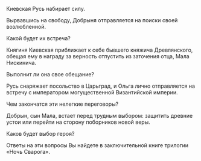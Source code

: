 <!--2016-11-26 21:20:19-->
Киевская Русь набирает силу.

Вырвавшись на свободу, Добрыня отправляется на поиски своей возлюбленной.

Какой будет их встреча?

Княгиня Киевская приближает к себе бывшего княжича Древлянского, обещая ему в награду за верность отпустить из заточения отца, Мала Нискинича.

Выполнит ли она свое обещание?

Русь снаряжает посольство в Царьград, и Ольга лично отправляется на встречу с императором могущественной Византийской империи.

Чем закончатся эти нелегкие переговоры?

Добрын, сын Мала, встает перед трудным выбором: защитить древние устои или перейти на сторону поборников новой веры.

Каков будет выбор героя?

Ответы на эти вопросы Вы найдете в заключительной книге трилогии «Ночь Сварога».